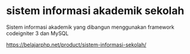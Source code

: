 # sistem informasi akademik sekolah
Sistem informasi akademik yang dibangun menggunakan framework codeigniter 3 dan MySQL

https://belajarphp.net/product/sistem-informasi-sekolah/
